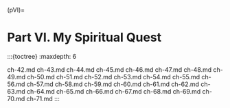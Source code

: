 

(pVI)=

# Part VI. My Spiritual Quest

:::{toctree}
:maxdepth: 6



ch-42.md
ch-43.md
ch-44.md
ch-45.md
ch-46.md
ch-47.md
ch-48.md
ch-49.md
ch-50.md
ch-51.md
ch-52.md
ch-53.md
ch-54.md
ch-55.md
ch-56.md
ch-57.md
ch-58.md
ch-59.md
ch-60.md
ch-61.md
ch-62.md
ch-63.md
ch-64.md
ch-65.md
ch-66.md
ch-67.md
ch-68.md
ch-69.md
ch-70.md
ch-71.md
:::
